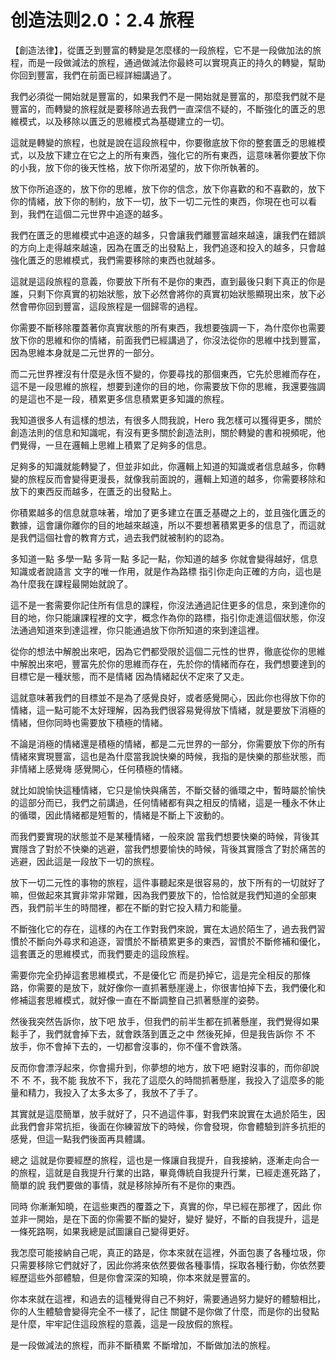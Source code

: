 # 创造法则2.0：2.4 旅程

【創造法律】，從匱乏到豐富的轉變是怎麼樣的一段旅程，它不是一段做加法的旅程，而是一段做減法的旅程，通過做減法你最終可以實現真正的持久的轉變，幫助你回到豐富，我們在前面已經詳細講過了。

我們必須從一開始就是豐富的，如果我們不是一開始就是豐富的，那麼我們就不是豐富的，而轉變的旅程就是要移除過去我們一直深信不疑的，不斷強化的匱乏的思維模式，以及移除以匱乏的思維模式為基礎建立的一切。

這就是轉變的旅程，也就是說在這段旅程中，你要徹底放下你的整套匱乏的思維模式，以及放下建立在它之上的所有東西，強化它的所有東西，這意味著你要放下你的小我，放下你的後天性格，放下你所渴望的，放下你所執著的。

放下你所追逐的，放下你的思維，放下你的信念，放下你喜歡的和不喜歡的，放下你的情緒，放下你的制約，放下一切，放下一切二元性的東西，你現在也可以看到，我們在這個二元世界中追逐的越多。

我們在匱乏的思維模式中追逐的越多，只會讓我們離豐富越來越遠，讓我們在錯誤的方向上走得越來越遠，因為在匱乏的出發點上，我們追逐和投入的越多，只會越強化匱乏的思維模式，我們需要移除的東西也就越多。

這就是這段旅程的意義，你要放下所有不是你的東西，直到最後只剩下真正的你是誰，只剩下你真實的初始狀態，放下必然會將你的真實初始狀態顯現出來，放下必然會帶你回到豐富，這段旅程是一個歸零的過程。

你需要不斷移除覆蓋著你真實狀態的所有東西，我想要強調一下，為什麼你也需要放下你的思維和你的情緒，前面我們已經講過了，你沒法從你的思維中找到豐富，因為思維本身就是二元世界的一部分。

而二元世界裡沒有什麼是永恆不變的，你要尋找的那個東西，它先於思維而存在，這不是一段思維的旅程，想要到達你的目的地，你需要放下你的思維，我還要強調的是這也不是一段，積累更多信息積累更多知識的旅程。

我知道很多人有這樣的想法，有很多人問我說，Hero 我怎樣可以獲得更多，關於創造法則的信息和知識呢，有沒有更多關於創造法則，關於轉變的書和視頻呢，他們覺得，一旦在邏輯上思維上積累了足夠多的信息。

足夠多的知識就能轉變了，但並非如此，你邏輯上知道的知識或者信息越多，你轉變的旅程反而會變得更漫長，就像我前面說的，邏輯上知道的越多，你需要移除和放下的東西反而越多，在匱乏的出發點上。

你積累越多的信息就意味著，增加了更多建立在匱乏基礎之上的，並且強化匱乏的數據，這會讓你離你的目的地越來越遠，所以不要想著積累更多的信息了，而這就是我們這個社會的教育方式，過去我們就被制約的認為。

多知道一點 多學一點 多背一點 多記一點，你知道的越多 你就會變得越好，信息 知識或者說語言 文字的唯一作用，就是作為路標 指引你走向正確的方向，這也是為什麼我在課程最開始就說了。

這不是一套需要你記住所有信息的課程，你沒法通過記住更多的信息，來到達你的目的地，你只能讓課程裡的文字，概念作為你的路標，指引你走進這個狀態，你沒法通過知道來到達這裡，你只能通過放下你所知道的來到達這裡。

從你的想法中解脫出來吧，因為它們都受限於這個二元性的世界，徹底從你的思維中解脫出來吧，豐富先於你的思維而存在，先於你的情緒而存在，我們想要達到的目標它是一種狀態，而不是情緒 因為情緒起伏不定來了又走。

這就意味著我們的目標並不是為了感覺良好，或者感覺開心，因此你也得放下你的情緒，這一點可能不太好理解，因為我們很容易覺得放下情緒，就是要放下消極的情緒，但你同時也需要放下積極的情緒。

不論是消極的情緒還是積極的情緒，都是二元世界的一部分，你需要放下你的所有情緒來實現豐富，這也是為什麼當我說快樂的時候，我指的是快樂的那些狀態，而非情緒上感覺嗨 感覺開心，任何積極的情緒。

就比如說愉快這種情緒，它只是愉快與痛苦，不斷交替的循環之中，暫時屬於愉快的這部分而已，我們之前講過，任何情緒都有與之相反的情緒，這是一種永不休止的循環，因此情緒都是短暫的，情緒是不斷上下波動的。

而我們要實現的狀態並不是某種情緒，一般來說 當我們想要快樂的時候，背後其實隱含了對於不快樂的逃避，當我們想要愉快的時候，背後其實隱含了對於痛苦的逃避，因此這是一段放下一切的旅程。

放下一切二元性的事物的旅程，這件事聽起來是很容易的，放下所有的一切就好了嘛，但做起來其實非常非常難，因為我們要放下的，恰恰就是我們知道的全部東西，我們前半生的時間裡，都在不斷的對它投入精力和能量。

不斷強化它的存在，這樣的內在工作對我們來說，實在太過於陌生了，過去我們習慣於不斷向外尋求和追逐，習慣於不斷積累更多的東西，習慣於不斷修補和優化，這套匱乏的思維模式，而我們要走的這段旅程。

需要你完全扔掉這套思維模式，不是優化它 而是扔掉它，這是完全相反的那條路，你需要的是放下，就好像你一直抓著懸崖邊上，你很害怕掉下去，我們優化和修補這套思維模式，就好像一直在不斷調整自己抓著懸崖的姿勢。

然後我突然告訴你，放下吧 放手，但我們的前半生都在抓著懸崖，我們覺得如果鬆手了，我們就會掉下去，就會跌落到匱乏之中 然後死掉，但是我告訴你 不 不 放手，你不會掉下去的，一切都會沒事的，你不僅不會跌落。

反而你會漂浮起來，你會揚升到，你夢想的地方，放下吧 絕對沒事的，而你卻說 不 不 不，我不能 我放不下，我花了這麼久的時間抓著懸崖，我投入了這麼多的能量和精力，我投入了太多太多了，我放不了手了。

其實就是這麼簡單，放手就好了，只不過這件事，對我們來說實在太過於陌生，因此我們會非常抗拒，後面在你練習放下的時候，你會發現，你會體驗到許多抗拒的感覺，但這一點我們後面再具體講。

總之 這就是你要經歷的旅程，這也是一條讓自我提升，自我接納，逐漸走向合一的旅程，這就是自我提升行業的出路，畢竟傳統自我提升行業，已經走進死路了，簡單的說 我們要做的事情，就是移除掉所有不是你的東西。

同時 你漸漸知曉，在這些東西的覆蓋之下，真實的你，早已經在那裡了，因此 你並非一開始，是在下面的你需要不斷的變好，變好 變好，不斷的自我提升，這是一條死路啊，如果我總是試圖讓自己變得更好。

我怎麼可能接納自己呢，真正的路是，你本來就在這裡，外面包裹了各種垃圾，你只需要移除它們就好了，因此你將來依然要做各種事情，採取各種行動，你依然要經歷這些外部體驗，但是你會深深的知曉，你本來就是豐富的。

你本來就在這裡，和過去的這種覺得自己不夠好，需要通過努力變好的體驗相比，你的人生體驗會變得完全不一樣了，記住 關鍵不是你做了什麼，而是你的出發點是什麼，牢牢記住這段旅程的意義，這是一段放假的旅程。

是一段做減法的旅程，而非不斷積累 不斷增加，不斷做加法的旅程。